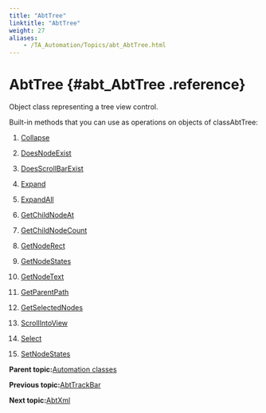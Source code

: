 ```yaml
--- 
title: "AbtTree"
linktitle: "AbtTree"
weight: 27
aliases: 
    - /TA_Automation/Topics/abt_AbtTree.html
---
```

# AbtTree {#abt_AbtTree .reference}

Object class representing a tree view control.

Built-in methods that you can use as operations on objects of classAbtTree:

1.  [Collapse](../../TA_Automation/Topics/abt_Collapse_17.html)  

2.  [DoesNodeExist](../../TA_Automation/Topics/abt_DoesNodeExist_17.html)  

3.  [DoesScrollBarExist](../../TA_Automation/Topics/abt_DoesScrollBarExist_17.html)  

4.  [Expand](../../TA_Automation/Topics/abt_Expand_17.html)  

5.  [ExpandAll](../../TA_Automation/Topics/abt_ExpandAll_17.html)  

6.  [GetChildNodeAt](../../TA_Automation/Topics/abt_GetChildNodeAt_17.html)  

7.  [GetChildNodeCount](../../TA_Automation/Topics/abt_GetChildNodeCount_17.html)  

8.  [GetNodeRect](../../TA_Automation/Topics/abt_GetNodeRect_17.html)  

9.  [GetNodeStates](../../TA_Automation/Topics/abt_GetNodeStates_17.html)  

10. [GetNodeText](../../TA_Automation/Topics/abt_GetNodeText_17.html)  

11. [GetParentPath](../../TA_Automation/Topics/abt_GetParentPath_17.html)  

12. [GetSelectedNodes](../../TA_Automation/Topics/abt_GetSelectedNodes_17.html)  

13. [ScrollIntoView](../../TA_Automation/Topics/abt_ScrollIntoView_17.html)  

14. [Select](../../TA_Automation/Topics/abt_Select_17.html)  

15. [SetNodeStates](../../TA_Automation/Topics/abt_SetNodeStates_17.html)  


**Parent topic:**[Automation classes](../../TA_Automation/Topics/abt_methods_abt.html)

**Previous topic:**[AbtTrackBar](../../TA_Automation/Topics/abt_AbtTrackBar.html)

**Next topic:**[AbtXml](../../TA_Automation/Topics/abt_AbtXML.html)

